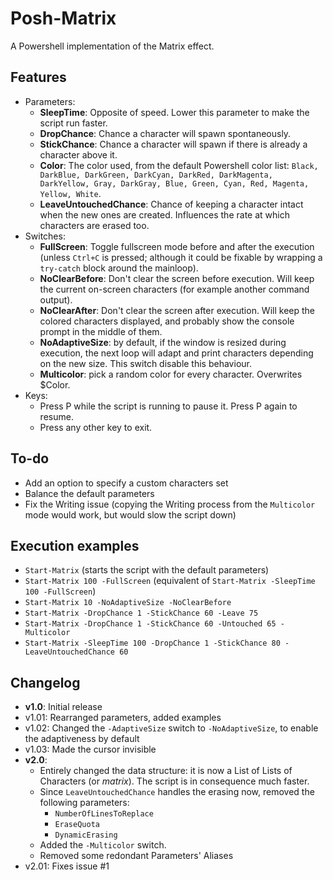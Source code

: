 # Posh-Matrix
A Powershell implementation of the Matrix effect.

## Features
- Parameters:
	- **SleepTime**: Opposite of speed. Lower this parameter to make the script run faster.
	- **DropChance**: Chance a character will spawn spontaneously.
	- **StickChance**: Chance a character will spawn if there is already a character above it.
	- **Color**: The color used, from the default Powershell color list: `Black, DarkBlue, DarkGreen, DarkCyan, DarkRed, DarkMagenta, DarkYellow, Gray, DarkGray, Blue, Green, Cyan, Red, Magenta, Yellow, White`.
	- **LeaveUntouchedChance**: Chance of keeping a character intact when the new ones are created. Influences the rate at which characters are erased too.
- Switches:
	- **FullScreen**: Toggle fullscreen mode before and after the execution (unless `Ctrl+C` is pressed; although it could be fixable by wrapping a `try-catch` block around the mainloop).
	- **NoClearBefore**: Don't clear the screen before execution. Will keep the current on-screen characters (for example another command output).
	- **NoClearAfter**: Don't clear the screen after execution. Will keep the colored characters displayed, and probably show the console prompt in the middle of them.
	- **NoAdaptiveSize**: by default, if the window is resized during execution, the next loop will adapt and print characters depending on the new size. This switch disable this behaviour.
	- **Multicolor**: pick a random color for every character. Overwrites $Color.
- Keys:
	- Press P while the script is running to pause it. Press P again to resume.
	- Press any other key to exit.

## To-do
- Add an option to specify a custom characters set
- Balance the default parameters
- Fix the Writing issue (copying the Writing process from the `Multicolor` mode would work, but would slow the script down)

## Execution examples
- `Start-Matrix` (starts the script with the default parameters)
- `Start-Matrix 100 -FullScreen` (equivalent of `Start-Matrix -SleepTime 100 -FullScreen`)
- `Start-Matrix 10 -NoAdaptiveSize -NoClearBefore`
- `Start-Matrix -DropChance 1 -StickChance 60 -Leave 75`
- `Start-Matrix -DropChance 1 -StickChance 60 -Untouched 65 -Multicolor`
- `Start-Matrix -SleepTime 100 -DropChance 1 -StickChance 80 -LeaveUntouchedChance 60`

## Changelog
- **v1.0**: Initial release
- v1.01: Rearranged parameters, added examples
- v1.02: Changed the `-AdaptiveSize` switch to `-NoAdaptiveSize`, to enable the adaptiveness by default
- v1.03: Made the cursor invisible
- **v2.0**:
	- Entirely changed the data structure: it is now a List of Lists of Characters (or *matrix*). The script is in consequence much faster.
	- Since `LeaveUntouchedChance` handles the erasing now, removed the following parameters:
		- `NumberOfLinesToReplace`
		- `EraseQuota`
		- `DynamicErasing`
	- Added the `-Multicolor` switch.
	- Removed some redondant Parameters' Aliases
- v2.01: Fixes issue #1